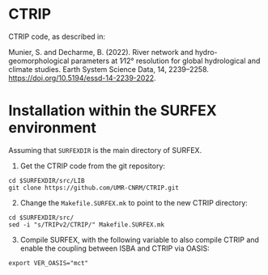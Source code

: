 # CTRIP

CTRIP code, as described in:

Munier, S. and Decharme, B. (2022). River network and hydro-geomorphological parameters at 1∕12° resolution for global hydrological and climate studies. Earth System Science Data, 14, 2239–2258. https://doi.org/10.5194/essd-14-2239-2022.


# Installation within the SURFEX environment
Assuming that `SURFEXDIR` is the main directory of SURFEX.

1. Get the CTRIP code from the git repository:

```
cd $SURFEXDIR/src/LIB
git clone https://github.com/UMR-CNRM/CTRIP.git
```

2. Change the `Makefile.SURFEX.mk` to point to the new CTRIP directory:

```
cd $SURFEXDIR/src/
sed -i "s/TRIPv2/CTRIP/" Makefile.SURFEX.mk
```

3. Compile SURFEX, with the following variable to also compile CTRIP and enable the coupling between ISBA and CTRIP via OASIS:

```
export VER_OASIS="mct"
```

